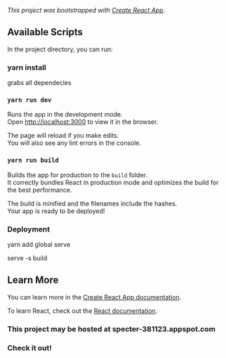 *This project was bootstrapped with [Create React App](https://github.com/facebook/create-react-app).*

## Available Scripts

In the project directory, you can run:

###  yarn install
grabs all dependecies

### `yarn run dev`

Runs the app in the development mode.<br>
Open [http://localhost:3000](http://localhost:5000) to view it in the browser.

The page will reload if you make edits.<br>
You will also see any lint errors in the console.

### `yarn run build`

Builds the app for production to the `build` folder.<br>
It correctly bundles React in production mode and optimizes the build for the best performance.

The build is minified and the filenames include the hashes.<br>
Your app is ready to be deployed!

### Deployment

yarn add global serve

serve -s build

## Learn More

You can learn more in the [Create React App documentation](https://facebook.github.io/create-react-app/docs/getting-started).

To learn React, check out the [React documentation](https://reactjs.org/).

### This project may be hosted at specter-381123.appspot.com
### Check it out!
